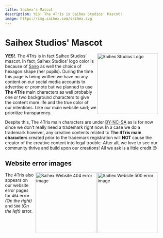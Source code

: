 ```yaml
---
title: Saihex's Mascot
description: YES! The 4Tris is Saihex Studios' Mascot!
image: https://img.saihex.com/saihex.svg
---
```

# Saihex Studios' Mascot
<img alt="Saihex Studios Logo" align="right" width="200" src="https://img.saihex.com/saihex.svg">

**YES!**. The 4Tris is in fact Saihex Studios' mascot. In fact, Saihex Studios' logo color is because of [Sairo](../Characters/Sairo) as well the choice of hexagon shape (her pupils).
During the time this page is being written we have no any content on our social media accounts to advertise or promote but we planned to use **The 4Tris** main characters as well probably one or two background characters to give the content more life and the true color of our intentions. Like our main website said; we prioritize transparency.

Despite this, The 4Tris main characters are under [BY-NC-SA](https://creativecommons.org/licenses/by-nc-sa/4.0/) as is for now since we don't really need a trademark right now. In a case we do a trademark however, any creative contents related to **The 4Tris main characters** created prior to the trademark registration will **NOT** cause the creator of the creative content into legal trouble. After all, we love to see our community thrive and build upon our creations! All we ask is a little credit 😊

## Website error images
<img alt="Saihex Website 500 error image" align="right" width="200" src="https://img.saihex.com/webp?src=website_exclusive/error_images/500.png">
<img alt="Saihex Website 404 error image" align="right" width="200" src="https://img.saihex.com/webp?src=website_exclusive/error_images/404.png">

The 4Tris also appears on our website error pages for `404` error *(On the right)* and `500` *(On the left)* error.